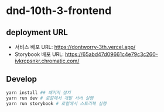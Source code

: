 # dnd-10th-3-frontend

## deployment URL

- 서비스 배포 URL: https://dontworry-3th.vercel.app/
- Storybook 배포 URL: https://65abd47d09661c4e79c3c260-ivkrcpsnkr.chromatic.com/

## Develop

```sh
yarn install ## 패키지 설치
yarn run dev # 로컬에서 개발 서버 실행
yarn run storybook # 로컬에서 스토리북 실행
```
